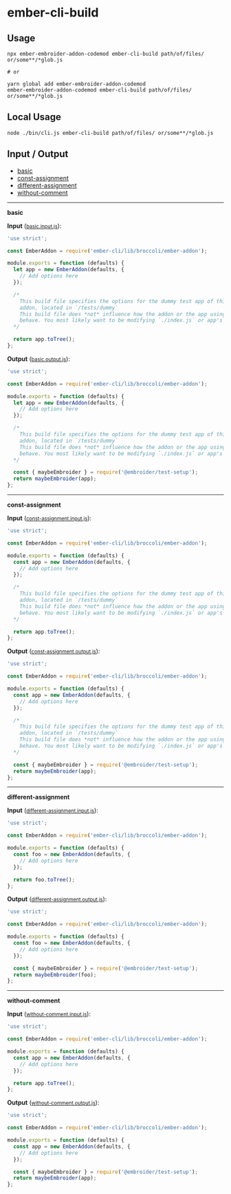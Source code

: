 # ember-cli-build


## Usage

```
npx ember-embroider-addon-codemod ember-cli-build path/of/files/ or/some**/*glob.js

# or

yarn global add ember-embroider-addon-codemod
ember-embroider-addon-codemod ember-cli-build path/of/files/ or/some**/*glob.js
```

## Local Usage
```
node ./bin/cli.js ember-cli-build path/of/files/ or/some**/*glob.js
```

## Input / Output

<!--FIXTURES_TOC_START-->
* [basic](#basic)
* [const-assignment](#const-assignment)
* [different-assignment](#different-assignment)
* [without-comment](#without-comment)
<!--FIXTURES_TOC_END-->

<!--FIXTURES_CONTENT_START-->
---
<a id="basic">**basic**</a>

**Input** (<small>[basic.input.js](transforms/ember-cli-build/__testfixtures__/basic.input.js)</small>):
```js
'use strict';

const EmberAddon = require('ember-cli/lib/broccoli/ember-addon');

module.exports = function (defaults) {
  let app = new EmberAddon(defaults, {
    // Add options here
  });

  /*
    This build file specifies the options for the dummy test app of this
    addon, located in `/tests/dummy`
    This build file does *not* influence how the addon or the app using it
    behave. You most likely want to be modifying `./index.js` or app's build file
  */

  return app.toTree();
};

```

**Output** (<small>[basic.output.js](transforms/ember-cli-build/__testfixtures__/basic.output.js)</small>):
```js
'use strict';

const EmberAddon = require('ember-cli/lib/broccoli/ember-addon');

module.exports = function (defaults) {
  let app = new EmberAddon(defaults, {
    // Add options here
  });

  /*
    This build file specifies the options for the dummy test app of this
    addon, located in `/tests/dummy`
    This build file does *not* influence how the addon or the app using it
    behave. You most likely want to be modifying `./index.js` or app's build file
  */

  const { maybeEmbroider } = require('@embroider/test-setup');
  return maybeEmbroider(app);
};

```
---
<a id="const-assignment">**const-assignment**</a>

**Input** (<small>[const-assignment.input.js](transforms/ember-cli-build/__testfixtures__/const-assignment.input.js)</small>):
```js
'use strict';

const EmberAddon = require('ember-cli/lib/broccoli/ember-addon');

module.exports = function (defaults) {
  const app = new EmberAddon(defaults, {
    // Add options here
  });

  /*
    This build file specifies the options for the dummy test app of this
    addon, located in `/tests/dummy`
    This build file does *not* influence how the addon or the app using it
    behave. You most likely want to be modifying `./index.js` or app's build file
  */

  return app.toTree();
};

```

**Output** (<small>[const-assignment.output.js](transforms/ember-cli-build/__testfixtures__/const-assignment.output.js)</small>):
```js
'use strict';

const EmberAddon = require('ember-cli/lib/broccoli/ember-addon');

module.exports = function (defaults) {
  const app = new EmberAddon(defaults, {
    // Add options here
  });

  /*
    This build file specifies the options for the dummy test app of this
    addon, located in `/tests/dummy`
    This build file does *not* influence how the addon or the app using it
    behave. You most likely want to be modifying `./index.js` or app's build file
  */

  const { maybeEmbroider } = require('@embroider/test-setup');
  return maybeEmbroider(app);
};

```
---
<a id="different-assignment">**different-assignment**</a>

**Input** (<small>[different-assignment.input.js](transforms/ember-cli-build/__testfixtures__/different-assignment.input.js)</small>):
```js
'use strict';

const EmberAddon = require('ember-cli/lib/broccoli/ember-addon');

module.exports = function (defaults) {
  const foo = new EmberAddon(defaults, {
    // Add options here
  });

  return foo.toTree();
};

```

**Output** (<small>[different-assignment.output.js](transforms/ember-cli-build/__testfixtures__/different-assignment.output.js)</small>):
```js
'use strict';

const EmberAddon = require('ember-cli/lib/broccoli/ember-addon');

module.exports = function (defaults) {
  const foo = new EmberAddon(defaults, {
    // Add options here
  });

  const { maybeEmbroider } = require('@embroider/test-setup');
  return maybeEmbroider(foo);
};

```
---
<a id="without-comment">**without-comment**</a>

**Input** (<small>[without-comment.input.js](transforms/ember-cli-build/__testfixtures__/without-comment.input.js)</small>):
```js
'use strict';

const EmberAddon = require('ember-cli/lib/broccoli/ember-addon');

module.exports = function (defaults) {
  const app = new EmberAddon(defaults, {
    // Add options here
  });

  return app.toTree();
};

```

**Output** (<small>[without-comment.output.js](transforms/ember-cli-build/__testfixtures__/without-comment.output.js)</small>):
```js
'use strict';

const EmberAddon = require('ember-cli/lib/broccoli/ember-addon');

module.exports = function (defaults) {
  const app = new EmberAddon(defaults, {
    // Add options here
  });

  const { maybeEmbroider } = require('@embroider/test-setup');
  return maybeEmbroider(app);
};

```
<!--FIXTURES_CONTENT_END-->